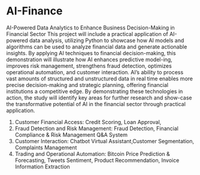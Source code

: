 # AI-Finance
AI-Powered Data Analytics to  Enhance Business Decision-Making in Financial Sector
This project will include a practical application of AI-powered data analysis, utilizing Python to showcase how AI models and algorithms can be used to analyze financial data and generate actionable insights. By applying AI techniques to financial decision-making, this demonstration will illustrate how AI enhances predictive model-ing, improves risk management, strengthens fraud detection, optimizes operational automation, and customer interaction. AI’s ability to process vast amounts of structured and unstructured data in real time enables more precise decision-making and strategic planning, offering financial institutions a competitive edge. By demonstrating these technologies in action, the study will identify key areas for further research and show-case the transformative potential of AI in the financial sector through practical application.

1. Customer Financial Access: Credit Scoring, Loan Approval, 
2. Fraud Detection and Risk Management: Fraud Detection, Financial Compliance & Risk Management Q&A System
3. Customer Interaction: Chatbot Virtual Assistant,Customer Segmentation, Complaints Management
4. Trading and Operational Automation: Bitcoin Price Prediction & Forecasting, Tweets Sentiment, Product Recommendation, Invoice Information Extraction

